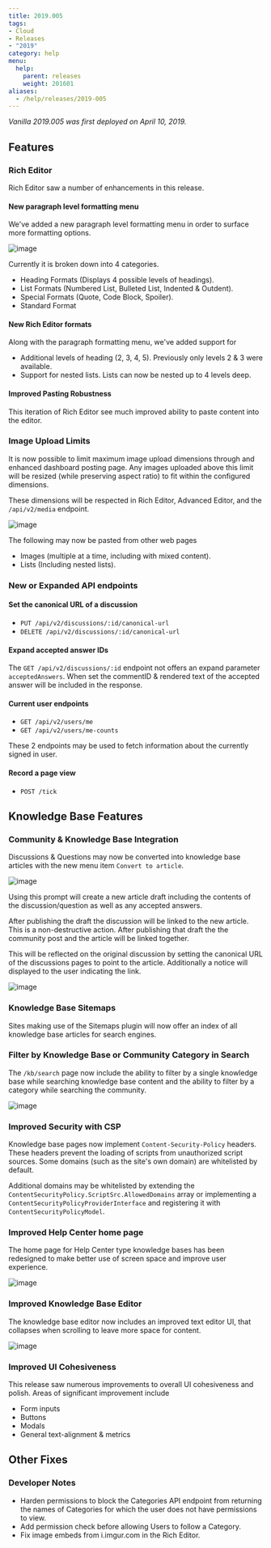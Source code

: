 ```yaml
---
title: 2019.005
tags:
- Cloud
- Releases
- "2019"
category: help
menu:
  help:
    parent: releases
    weight: 201601
aliases:
  - /help/releases/2019-005
---
```


_Vanilla 2019.005 was first deployed on April 10, 2019._

## Features

### Rich Editor

Rich Editor saw a number of enhancements in this release.

#### New paragraph level formatting menu

We've added a new paragraph level formatting menu in order to surface more formatting options.

![image](https://user-images.githubusercontent.com/1770056/55188112-fb8cb380-5170-11e9-8165-a16c2f28f83d.png)

Currently it is broken down into 4 categories.

-   Heading Formats (Displays 4 possible levels of headings).
-   List Formats (Numbered List, Bulleted List, Indented & Outdent).
-   Special Formats (Quote, Code Block, Spoiler).
-   Standard Format

#### New Rich Editor formats

Along with the paragraph formatting menu, we've added support for

-   Additional levels of heading (2, 3, 4, 5). Previously only levels 2 & 3 were available.
-   Support for nested lists. Lists can now be nested up to 4 levels deep.

#### Improved Pasting Robustness

This iteration of Rich Editor see much improved ability to paste content into the editor.

### Image Upload Limits

It is now possible to limit maximum image upload dimensions through and enhanced dashboard posting page. Any images uploaded above this limit will be resized (while preserving aspect ratio) to fit within the configured dimensions.

These dimensions will be respected in Rich Editor, Advanced Editor, and the `/api/v2/media` endpoint.

![image](https://user-images.githubusercontent.com/1770056/55846249-f6394c80-5b12-11e9-9b1b-e29287a82edd.png)

The following may now be pasted from other web pages

-   Images (multiple at a time, including with mixed content).
-   Lists (Including nested lists).

### New or Expanded API endpoints

#### Set the canonical URL of a discussion

-   `PUT /api/v2/discussions/:id/canonical-url`
-   `DELETE /api/v2/discussions/:id/canonical-url`

#### Expand accepted answer IDs

The `GET /api/v2/discussions/:id` endpoint not offers an expand parameter `acceptedAnswers`. When set the commentID & rendered text of the accepted answer will be included in the response.

#### Current user endpoints

-   `GET /api/v2/users/me`
-   `GET /api/v2/users/me-counts`

These 2 endpoints may be used to fetch information about the currently signed in user.

#### Record a page view

-   `POST /tick`

## Knowledge Base Features

### Community & Knowledge Base Integration

Discussions & Questions may now be converted into knowledge base articles with the new menu item `Convert to article`.

![image](https://user-images.githubusercontent.com/1770056/55188441-cd5ba380-5171-11e9-9660-e8060c66c6db.png)

Using this prompt will create a new article draft including the contents of the discussion/question as well as any accepted answers.

After publishing the draft the discussion will be linked to the new article. This is a non-destructive action. After publishing that draft the the community post and the article will be linked together.

This will be reflected on the original discussion by setting the canonical URL of the discussions pages to point to the article. Additionally a notice will displayed to the user indicating the link.

![image](https://user-images.githubusercontent.com/1770056/55844936-aa37d900-5b0d-11e9-8555-1f4be2635708.png)

### Knowledge Base Sitemaps

Sites making use of the Sitemaps plugin will now offer an index of all knowledge base articles for search engines.

### Filter by Knowledge Base or Community Category in Search

The `/kb/search` page now include the ability to filter by a single knowledge base while searching knowledge base content and the ability to filter by a category while searching the community.

![image](https://user-images.githubusercontent.com/1770056/55845613-9772d380-5b10-11e9-8b8b-3bc6b60d0127.png)

### Improved Security with CSP

Knowledge base pages now implement `Content-Security-Policy` headers. These headers prevent the loading of scripts from unauthorized script sources. Some domains (such as the site's own domain) are whitelisted by default.

Additional domains may be whitelisted by extending the `ContentSecurityPolicy.ScriptSrc.AllowedDomains` array or implementing a `ContentSecurityPolicyProviderInterface` and registering it with `ContentSecurityPolicyModel`.

### Improved Help Center home page

The home page for Help Center type knowledge bases has been redesigned to make better use of screen space and improve user experience.

![image](https://user-images.githubusercontent.com/1770056/55845961-f422be00-5b11-11e9-9b65-2e2e34e6ece2.png)

### Improved Knowledge Base Editor

The knowledge base editor now includes an improved text editor UI, that collapses when scrolling to leave more space for content.

![image](https://user-images.githubusercontent.com/1770056/55846050-4d8aed00-5b12-11e9-8300-eba0bdf8b4ba.png)

### Improved UI Cohesiveness

This release saw numerous improvements to overall UI cohesiveness and polish. Areas of significant improvement include

-   Form inputs
-   Buttons
-   Modals
-   General text-alignment & metrics

## Other Fixes

### Developer Notes

- Harden permissions to block the Categories API endpoint from returning the names of Categories for which the user does not have permissions to view.
- Add permission check before allowing Users to follow a Category.
- Fix image embeds from i.imgur.com in the Rich Editor.

